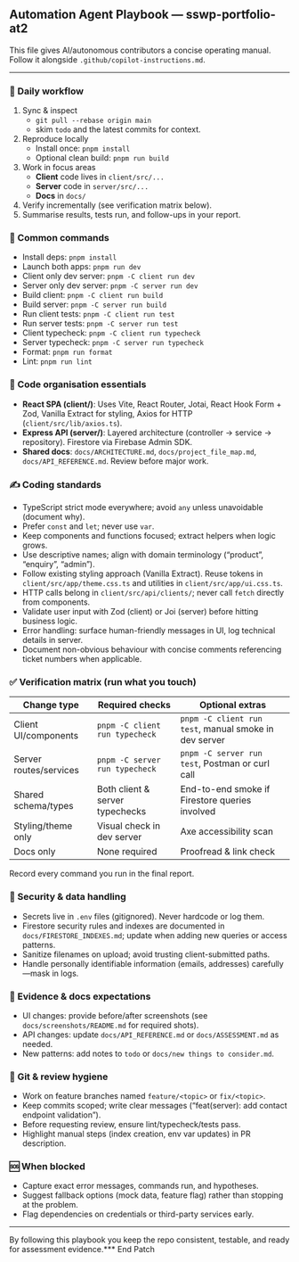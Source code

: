 ## Automation Agent Playbook — sswp-portfolio-at2

This file gives AI/autonomous contributors a concise operating manual. Follow it alongside `.github/copilot-instructions.md`.

---

### 🔄 Daily workflow

1. Sync & inspect
	- `git pull --rebase origin main`
	- skim `todo` and the latest commits for context.
2. Reproduce locally
	- Install once: `pnpm install`
	- Optional clean build: `pnpm run build`
3. Work in focus areas
	- **Client** code lives in `client/src/...`
	- **Server** code in `server/src/...`
	- **Docs** in `docs/`
4. Verify incrementally (see verification matrix below).
5. Summarise results, tests run, and follow-ups in your report.

### 🚀 Common commands

- Install deps: `pnpm install`
- Launch both apps: `pnpm run dev`
- Client only dev server: `pnpm -C client run dev`
- Server only dev server: `pnpm -C server run dev`
- Build client: `pnpm -C client run build`
- Build server: `pnpm -C server run build`
- Run client tests: `pnpm -C client run test`
- Run server tests: `pnpm -C server run test`
- Client typecheck: `pnpm -C client run typecheck`
- Server typecheck: `pnpm -C server run typecheck`
- Format: `pnpm run format`
- Lint: `pnpm run lint`

### 🧱 Code organisation essentials

- **React SPA (client/)**: Uses Vite, React Router, Jotai, React Hook Form + Zod, Vanilla Extract for styling, Axios for HTTP (`client/src/lib/axios.ts`).
- **Express API (server/)**: Layered architecture (controller → service → repository). Firestore via Firebase Admin SDK.
- **Shared docs**: `docs/ARCHITECTURE.md`, `docs/project_file_map.md`, `docs/API_REFERENCE.md`. Review before major work.

### ✍️ Coding standards

- TypeScript strict mode everywhere; avoid `any` unless unavoidable (document why).
- Prefer `const` and `let`; never use `var`.
- Keep components and functions focused; extract helpers when logic grows.
- Use descriptive names; align with domain terminology (“product”, “enquiry”, “admin”).
- Follow existing styling approach (Vanilla Extract). Reuse tokens in `client/src/app/theme.css.ts` and utilities in `client/src/app/ui.css.ts`.
- HTTP calls belong in `client/src/api/clients/`; never call `fetch` directly from components.
- Validate user input with Zod (client) or Joi (server) before hitting business logic.
- Error handling: surface human-friendly messages in UI, log technical details in server.
- Document non-obvious behaviour with concise comments referencing ticket numbers when applicable.

### ✅ Verification matrix (run what you touch)

| Change type | Required checks | Optional extras |
|-------------|-----------------|-----------------|
| Client UI/components | `pnpm -C client run typecheck` | `pnpm -C client run test`, manual smoke in dev server |
| Server routes/services | `pnpm -C server run typecheck` | `pnpm -C server run test`, Postman or curl call |
| Shared schema/types | Both client & server typechecks | End-to-end smoke if Firestore queries involved |
| Styling/theme only | Visual check in dev server | Axe accessibility scan |
| Docs only | None required | Proofread & link check |

Record every command you run in the final report.

### 🔐 Security & data handling

- Secrets live in `.env` files (gitignored). Never hardcode or log them.
- Firestore security rules and indexes are documented in `docs/FIRESTORE_INDEXES.md`; update when adding new queries or access patterns.
- Sanitize filenames on upload; avoid trusting client-submitted paths.
- Handle personally identifiable information (emails, addresses) carefully—mask in logs.

### 📸 Evidence & docs expectations

- UI changes: provide before/after screenshots (see `docs/screenshots/README.md` for required shots).
- API changes: update `docs/API_REFERENCE.md` or `docs/ASSESSMENT.md` as needed.
- New patterns: add notes to `todo` or `docs/new things to consider.md`.

### 🔁 Git & review hygiene

- Work on feature branches named `feature/<topic>` or `fix/<topic>`.
- Keep commits scoped; write clear messages (“feat(server): add contact endpoint validation”).
- Before requesting review, ensure lint/typecheck/tests pass.
- Highlight manual steps (index creation, env var updates) in PR description.

### 🆘 When blocked

- Capture exact error messages, commands run, and hypotheses.
- Suggest fallback options (mock data, feature flag) rather than stopping at the problem.
- Flag dependencies on credentials or third-party services early.

---

By following this playbook you keep the repo consistent, testable, and ready for assessment evidence.*** End Patch
